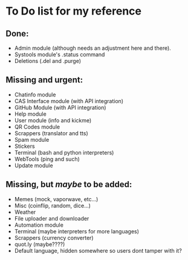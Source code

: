 # To Do list for my reference

## Done:
 - Admin module (although needs an adjustment here and there).
 - Systools module's .status command
 - Deletions (.del and .purge)

## Missing and urgent:
 - Chatinfo module
 - CAS Interface module (with API integration)
 - GitHub Module (with API integration)
 - Help module
 - User module (info and kickme)
 - QR Codes module
 - Scrappers (translator and tts)
 - Spam module
 - Stickers
 - Terminal (bash and python interpreters)
 - WebTools (ping and such)
 - Update module

## Missing, but *maybe* to be added:
 - Memes (mock, vaporwave, etc...)
 - Misc (coinflip, random, dice...)
 - Weather
 - File uploader and downloader
 - Automation module
 - Terminal (maybe interpreters for more languages)
 - Scrappers (currency converter)
 - quot.ly (maybe????)
 - Default language, hidden somewhere so users dont tamper with it?